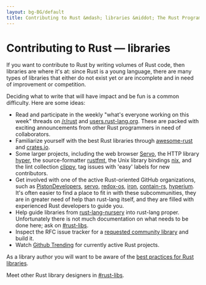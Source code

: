 ```yaml
---
layout: bg-BG/default
title: Contributing to Rust &mdash; libraries &middot; The Rust Programming Language
---
```


# Contributing to Rust &mdash; libraries

If you want to contribute to Rust by writing volumes of Rust code,
then libraries are where it's at: since Rust is a young language,
there are many types of libraries that either do not exist yet
or are incomplete and in need of improvement or competition.

Deciding what to write that will have impact and be fun is a common
difficulty. Here are some ideas:

* Read and participate in the weekly "what's everyone working on
  this week" threads on [/r/rust] and [users.rust-lang.org]. These are
  packed with exciting announcements from other Rust programmers in
  need of collaborators.
* Familiarize yourself with the best Rust libraries through
  [awesome-rust] and [crates.io].
* Some larger projects, including the web browser [Servo], the HTTP
  library [hyper], the source-formatter [rustfmt], the Unix library bindings
  [nix], and the lint collection [clippy], tag issues with 'easy' labels for new
  contributors.
* Get involved with one of the active Rust-oriented GitHub
  organizations, such as [PistonDevelopers], [servo], [redox-os],
  [iron], [contain-rs], [hyperium]. It's often easier to find a place
  to fit in with these subcommunities, they are in greater need of
  help than rust-lang itself, and they are filled with experienced
  Rust developers to guide you.
* Help guide libraries from [rust-lang-nursery] into rust-lang proper.
  Unfortunately there is not much documentation on what needs to be
  done here; ask on [#rust-libs].
* Inspect the RFC issue tracker for a [requested community
  library][requested] and build it.
* Watch [Github Trending][trending] for currently active Rust projects.

As a library author you will want to be aware of the [best practices
for Rust libraries][lib-prac].

Meet other Rust library designers in [#rust-libs].

<!--
TODO: Not sure #rust-libs is the place to direct people
-->

[#rust-libs]: https://client00.chat.mibbit.com/?server=irc.mozilla.org&channel=%23rust-libs
[/r/rust]: https://reddit.com/r/rust
[PistonDevelopers]: https://github.com/PistonDevelopers
[Servo]: https://github.com/servo/servo
[Servo]: https://github.com/servo/servo
[awesome-rust]: https://github.com/kud1ing/awesome-rust
[clippy]: https://github.com/Manishearth/rust-clippy
[contain-rs]: https://github.com/contain-rs
[hyper]: https://github.com/hyperium/hyper
[hyperium]: https://github.com/hyperium
[iron]: https://github.com/iron
[lib-prac]: https://pascalhertleif.de/artikel/good-practices-for-writing-rust-libraries/
[nix]: https://github.com/nix-rust/nix/
[redox-os]: https://github.com/redox-os
[requested]: https://github.com/rust-lang/rfcs/labels/A-community-library
[rust-lang-nursery]: https://github.com/rust-lang-nursery
[rustfmt]: https://github.com/rust-lang-nursery/rustfmt
[trending]: https://github.com/trending?l=rust
[users.rust-lang.org]: https://users.rust-lang.org
[crates.io]: https://crates.io
